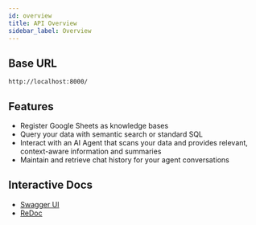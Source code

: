```yaml
---
id: overview
title: API Overview
sidebar_label: Overview
---
```


## Base URL
```
http://localhost:8000/
```

## Features

- Register Google Sheets as knowledge bases
- Query your data with semantic search or standard SQL
- Interact with an AI Agent that scans your data and provides relevant, context-aware information and summaries
- Maintain and retrieve chat history for your agent conversations

## Interactive Docs

- [Swagger UI](/docs)
- [ReDoc](/redoc)
